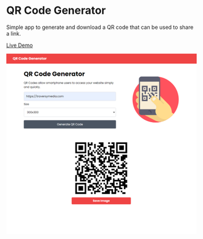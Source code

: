# QR Code Generator

Simple app to generate and download a QR code that can be used to share a link.

[Live Demo](https://qrcodes.tech)

<img src="img/screen.png">
